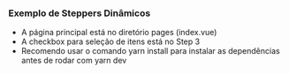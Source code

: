 ### Exemplo de Steppers Dinâmicos

- A página principal está no diretório pages (index.vue)
- A checkbox para seleção de itens está no Step 3
- Recomendo usar o comando yarn install para instalar as dependências antes de rodar com yarn dev